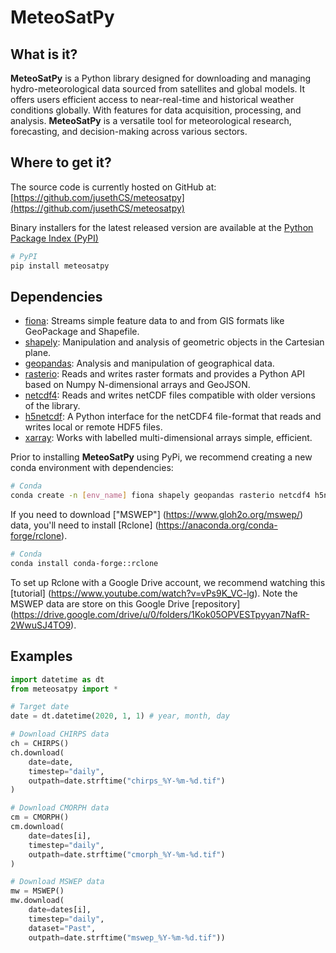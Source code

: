 # MeteoSatPy

## What is it?
**MeteoSatPy** is a Python library designed for downloading and managing hydro-meteorological data sourced from satellites and global models. It offers users efficient access to near-real-time and historical weather conditions globally. With features for data acquisition, processing, and analysis. **MeteoSatPy** is a versatile tool for meteorological research, forecasting, and decision-making across various sectors.

## Where to get it?
The source code is currently hosted on GitHub at:
[https://github.com/jusethCS/meteosatpy](https://github.com/jusethCS/meteosatpy)

Binary installers for the latest released version are available at the [Python Package Index (PyPI)](https://pypi.org/project/meteosatpy/)

```sh
# PyPI
pip install meteosatpy
```

## Dependencies
- [fiona](https://fiona.readthedocs.io/en/stable/README.html): Streams simple feature data to and from GIS formats like GeoPackage and Shapefile.
- [shapely](https://shapely.readthedocs.io/en/stable/): Manipulation and analysis of geometric objects in the Cartesian plane.
- [geopandas](https://readthedocs.org/projects/geopandas/): Analysis and manipulation of geographical data.
- [rasterio](https://rasterio.readthedocs.io/en/stable/): Reads and writes raster formats and provides a Python API based on Numpy N-dimensional arrays and GeoJSON.
- [netcdf4](https://unidata.github.io/netcdf4-python/): Reads and writes netCDF files compatible with older versions of the library.
- [h5netcdf](https://h5netcdf.org/): A Python interface for the netCDF4 file-format that reads and writes local or remote HDF5 files.
- [xarray](https://docs.xarray.dev/en/stable/): Works with labelled multi-dimensional arrays simple, efficient.

Prior to installing **MeteoSatPy** using PyPi, we recommend creating a new conda environment with dependencies:

```sh
# Conda
conda create -n [env_name] fiona shapely geopandas rasterio netcdf4 h5netcdf xarray
```

If you need to download ["MSWEP"] (https://www.gloh2o.org/mswep/) data, you'll need to install [Rclone] (https://anaconda.org/conda-forge/rclone).

```sh
# Conda
conda install conda-forge::rclone
```

To set up Rclone with a Google Drive account, we recommend watching this [tutorial] (https://www.youtube.com/watch?v=vPs9K_VC-lg). Note the MSWEP data are store on this Google Drive [repository] (https://drive.google.com/drive/u/0/folders/1Kok05OPVESTpyyan7NafR-2WwuSJ4TO9).


## Examples

```python
import datetime as dt
from meteosatpy import *

# Target date
date = dt.datetime(2020, 1, 1) # year, month, day

# Download CHIRPS data
ch = CHIRPS()
ch.download(
    date=date, 
    timestep="daily", 
    outpath=date.strftime("chirps_%Y-%m-%d.tif")
)

# Download CMORPH data
cm = CMORPH()
cm.download(
    date=dates[i], 
    timestep="daily", 
    outpath=date.strftime("cmorph_%Y-%m-%d.tif")
)

# Download MSWEP data
mw = MSWEP()
mw.download(
    date=dates[i], 
    timestep="daily", 
    dataset="Past",
    outpath=date.strftime("mswep_%Y-%m-%d.tif"))
```
